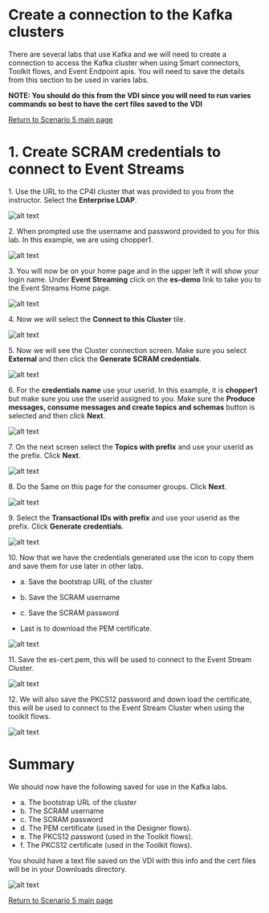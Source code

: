 # Create a connection to the Kafka clusters

There are several labs that use Kafka and we will need to create a connection to access the Kafka cluster when using Smart connectors, Toolkit flows, and Event Endpoint apis. 
You will need to save the details from this section to be used in varies labs. 

**NOTE: You should do this from the VDI since you will need to run varies commands so best to have the cert files saved to the VDI**

[Return to Scenario 5 main page](../index.md#lab-sections)

# 1. Create SCRAM credentials to connect to Event Streams<a name="Setup_connections"></a>

1\. Use the URL to the CP4I cluster that was provided to you from the instructor.   Select the **Enterprise LDAP**.

![alt text][pic0]

2\. When prompted use the username and password provided to you for this lab. In this example, we are using chopper1.

![alt text][pic1]

3\. You will now be on your home page and in the upper left it will show your login name.   Under **Event Streaming** click on the **es-demo** link to take you to the Event Streams Home page.

![alt text][pic2]

4\. Now we will select the **Connect to this Cluster** tile.

 ![alt text][pic3]

5\. Now we will see the Cluster connection screen. Make sure you select **External** and then click the **Generate SCRAM credentials**.

![alt text][pic4]

6\. For the **credentials name** use your userid.  In this example, it is **chopper1** but make sure you use the userid assigned to you.  Make sure the **Produce messages, consume messages and create topics and schemas** button is selected and then click **Next**.

![alt text][pic5]

7\. On the next screen select the **Topics with prefix** and use your userid as the prefix.  Click **Next**.

![alt text][pic6]

8\. Do the Same on this page for the consumer groups.  Click **Next**.

![alt text][pic7]

9\. Select the **Transactional IDs with prefix** and use your userid as the prefix.  Click **Generate credentials**.

![alt text][pic8]

10\. Now that we have the credentials generated use the icon to copy them and save them for use later in other labs. 
* a\. Save the bootstrap URL of the cluster
* b\. Save the SCRAM username 
* c\. Save the SCRAM password 

* Last is to download the PEM certificate. 

![alt text][pic9]

11\. Save the es-cert.pem, this will be used to connect to the Event Stream Cluster. 

![alt text][pic10]

12\. We will also save the PKCS12 password and down load the certificate, this will be used to connect to the Event Stream Cluster when using the toolkit flows. 

![alt text][pic11]

# Summary
We should now have the following saved for use in the Kafka labs. 
* a\. The bootstrap URL of the cluster
* b\. The SCRAM username 
* c\. The SCRAM password 
* d\. The PEM certificate (used in the Designer flows).
* e\. The PKCS12 password (used in the Toolkit flows).
* f\. The PKCS12 certificate (used in the Toolkit flows).

You should have a text file saved on the VDI with this info and the cert files will be in your Downloads directory.  

![alt text][pic12]

[Return to Scenario 5 main page](../index.md#lab-sections)


[pic0]: images/0.png
[pic1]: images/1.png
[pic2]: images/2.png
[pic3]: images/3.png
[pic4]: images/4.png
[pic5]: images/5.png
[pic6]: images/6.png
[pic7]: images/7.png
[pic8]: images/8.png
[pic9]: images/9.png
[pic10]: images/10.png
[pic11]: images/11.png
[pic12]: images/12.png